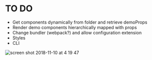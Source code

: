 # TO DO
- Get components dynamically from folder and retrieve demoProps
- Render demo components hierarchically mapped with props
- Change bundler (webpack?) and allow configuration extension
- Styles
- CLI

![screen shot 2018-11-10 at 4 19 47](https://user-images.githubusercontent.com/16524839/48296470-05529a80-e4a0-11e8-94aa-065ac851b08b.png)
